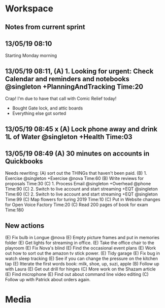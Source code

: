 # Workspace 
##  Notes from current sprint 


## 13/05/19 08:10 
Starting Monday morning 

## 13/05/19 08:11,  (A) 1. Looking for urgent: Check Calendar and reminders and notebooks  @singleton +PlanningAndTracking Time:20
Crap! I'm due to have that call with Comic Relief today!  

* Bought Gate lock, and attic boards 
* Everything else got sorted  

## 13/05/19 08:45 x (A) Lock phone away and drink 1L of Water @singleton +Health Time:03
## 13/05/19 08:49 (A) 30 minutes on accounts in Quickbooks 
Needs rewriting: (A) sort out the THINGs that haven't been paid. 
(B) 1. Exercise @singleton +Exercise @nova  Time:60 
(B) Write reviews for proposals Time:30 
(C) 1. Process Email @singleton +Overhead @phone  Time:90
(C) 2. Switch to live account and start streaming +EQT @singleton Time:60 
(C) 2. Switch to live account and start streaming +EQT @singleton Time:99
(C) Map flowers for turing 2019 Time:10
(C) Put in Website changes for Open Voice Factory Time:20
(C) Read 200 pages of book for exam  Time:180

##  New actions 
(E) Fix bulb in Longue  @nova 
(E) Empty picture frames and put in memories folder 
(E) Get lights for streaming in office. 
(E) Take the office chair to the playroom 
(E) Fix Nova's blind
(E) Find the occasional event plans 
(E) Work out how to sort out the amazon tv stick power.
(E) Tidy garage 
(E) Fix bug in watch sleep tracking 
(E) See if you can change the pressure on the kitchen tap 
(E) Itterate the first words book: milk, shoe, up, suzi, apple 
(B) Follow up with Laura 
(E) Get out drill for hinges 
(C) More work on the Shazam article 
(E) Find microphone 
(E) Find out about command line video editing 
(C) Follow up with Patrick about orders again. 

# Media 
